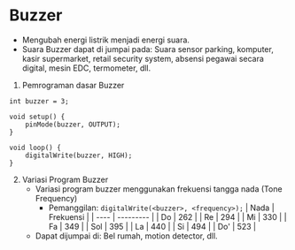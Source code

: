 # Buzzer

- Mengubah energi listrik menjadi energi suara.
- Suara Buzzer dapat di jumpai pada: Suara sensor parking, komputer, kasir supermarket, retail security system, absensi pegawai secara digital, mesin EDC, termometer, dll. 

1. Pemrograman dasar Buzzer

```
int buzzer = 3;

void setup() {
    pinMode(buzzer, OUTPUT);
}

void loop() {
    digitalWrite(buzzer, HIGH);
}
```

2. Variasi Program Buzzer
    - Variasi program buzzer menggunakan frekuensi tangga nada (Tone Frequency)
        - Pemanggilan: `digitalWrite(<buzzer>, <frequency>);`
            | Nada | Frekuensi |
            | ---- | --------- |
            | Do   | 262       |
            | Re   | 294       |
            | Mi   | 330       |
            | Fa   | 349       |
            | Sol  | 395       |
            | La   | 440       |
            | Si   | 494       |
            | Do'  | 523       |
    - Dapat dijumpai di: Bel rumah, motion detector, dll.